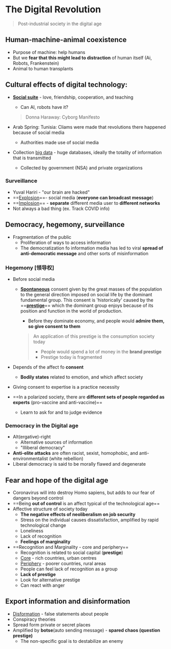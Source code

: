 # The Digital Revolution

> Post-industrial society in the digital age

## Human-machine-animal coexistence

- Purpose of machine: help humans
- But we **fear that this might lead to distraction** of human itself (Ai, Robots, Frankenstein)
- Animal to human transplants

## Cultural effects of digital technology:

- **<u>Social suite</u>** - love, friendship, cooperation, and teaching

  - Can AI, robots have it?

  > Donna Haraway: Cyborg Manifesto

- Arab Spring: Tunisia: Cliams were made that revolutions there happened because of social media 

  - Authorities made use of social media

- Collection <u>big data</u> - huge databases, ideally the totality of information that is transmitted

  - Collected by government (NSA) and private organizations

### Surveillance

- Yuval Hariri - "our brain are hacked"
- ==<u>Explosion</u>==- social media (**everyone can broadcast message**)
- ==<u>Implosion</u>== - **separate** different media user to **different networks**
- Not always a bad thing (ex. Track COVID info)

## Democracy, hegemony, surveillance

- Fragmentation of the public
  - Proliferation of ways to access information
  - The democratization fo information media has led to viral **spread of anti-democratic message** and other sorts of misinformation

### Hegemony [领导权]

- Before social media

  - **<u>Spontaneous</u>** consent given by the great masses of the population to the general direction imposed on social life by the dominant fundamental group. This consent is 'historically' caused by the ==**<u>prestige</u>**== which the dominant group enjoys because of its position and function in the world of production.

    - Before they dominate economy, and people would **admire them, so give consent to them**

    > An application of this prestige is the consumption society today
    >
    > - People would spend a lot of money in the **brand prestige**
    > - Prestige today is fragmented

- Depends of the affect fo **consent**

  - **Bodily states** related to emotion, and which affect society

- Giving consent to expertise is a practice necessity

- ==In a polarized society, there are **different sets of people regarded as experts** (pro-vaccine and anti-vaccine)==

  - Learn to ask for and to judge evidence

### Democracy in the Digital age

- Alt(ergative)-right
  - Alternative sources of information
  - "Illiberal democracy"
- **Anti-elite attacks** are often racist, sexist, homophobic, and anti-environmentalist (white rebellion)
- Liberal democracy is said to be morally flawed and degenerate

## Fear and hope of the digital age

- Coronavirus will into destroy Homo sapiens, but adds to our fear of dangers beyond control
- ==Being **out of control** is an affect typical of the technological age==
- Affective structure of society today
  - **The negative effects of neoliberalism on job security**
  - Stress on the individual causes dissatisfaction, amplified by rapid technological change
  - Loneliness
  - Lack of recognition
  - **Feelings of marginality**
- ==Recognition and Marginality - core and periphery==
  - Recognition is related to social capital (**prestige**)
  - <u>Core</u> - rich countries, urban centres
  - <u>Periphery</u> - poorer countries, rural areas
  - People can feel lack of recognition as a group
  - **Lack of prestige**
  - Look for alternative prestige
  - Can react with anger

## Export information and disinformation

- <u>Disformation</u> - false statements about people
- Conspiracy theories
- Spread form private or secret places
- Amplified by **botse**(auto sending message) - **spared chaos (question prestige)**
  - The non-specific goal is to destabilize an enemy